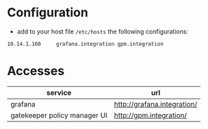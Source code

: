 
# Configuration

- add to your host file `/etc/hosts` the following configurations:

```
10.14.1.160     grafana.integration gpm.integration
```

# Accesses 

| service | url |
| ---     | --- |
| grafana | http://grafana.integration/ |
| gatekeeper policy manager UI | http://gpm.integration/ |

